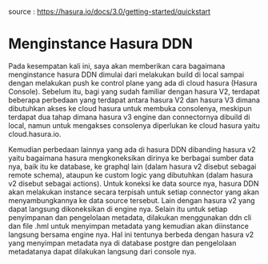 source : https://hasura.io/docs/3.0/getting-started/quickstart

# Menginstance Hasura DDN

Pada kesempatan kali ini, saya akan memberikan cara bagaimana menginstance hasura DDN dimulai dari melakukan build di local sampai dengan melakukan push ke control plane yang ada di cloud hasura (Hasura Console).
Sebelum itu, bagi yang sudah familiar dengan hasura V2, terdapat beberapa perbedaan yang terdapat antara hasura V2 dan hasura V3 dimana dibutuhkan akses ke cloud hasura untuk membuka consolenya, meskipun terdapat dua tahap dimana hasura v3 engine dan connectornya dibuild di local, namun untuk mengakses consolenya diperlukan ke cloud hasura yaitu cloud.hasura.io.

Kemudian perbedaan lainnya yang ada di hasura DDN dibanding hasura v2 yaitu bagaimana hasura mengkoneksikan dirinya ke berbagai sumber data nya, baik itu ke database, ke graphql lain (dalam hasura v2 disebut sebagai remote schema), ataupun ke custom logic yang dibutuhkan (dalam hasura v2 disebut sebagai actions). Untuk koneksi ke data source nya, hasura DDN akan melakukan instance secara terpisah untuk setiap connector yang akan menyambungkannya ke data source tersebut. Lain dengan hasura v2 yang dapat langsung dikoneksikan di engine nya. Selain itu untuk setiap penyimpanan dan pengelolaan metadata, dilakukan menggunakan ddn cli dan file .hml untuk menyimpan metadata yang kemudian akan diinstance langsung bersama engine nya. Hal ini tentunya berbeda dengan hasura v2 yang menyimpan metadata nya di database postgre dan pengelolaan metadatanya dapat dilakukan langsung dari console nya.


